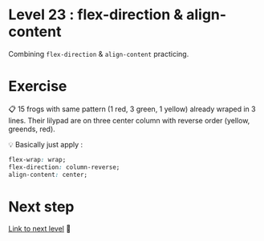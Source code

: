 # Level 23 : flex-direction & align-content

Combining `flex-direction` & `align-content` practicing.

# Exercise

:clipboard: 15 frogs with same pattern (1 red, 3 green, 1 yellow) already wraped in 3 lines. Their lilypad are on three center column with reverse order (yellow, greends, red).

:bulb: Basically just apply : 

```css
flex-wrap: wrap;
flex-direction: column-reverse;
align-content: center;
```

# Next step

[Link to next level](./level24.md) :muscle: